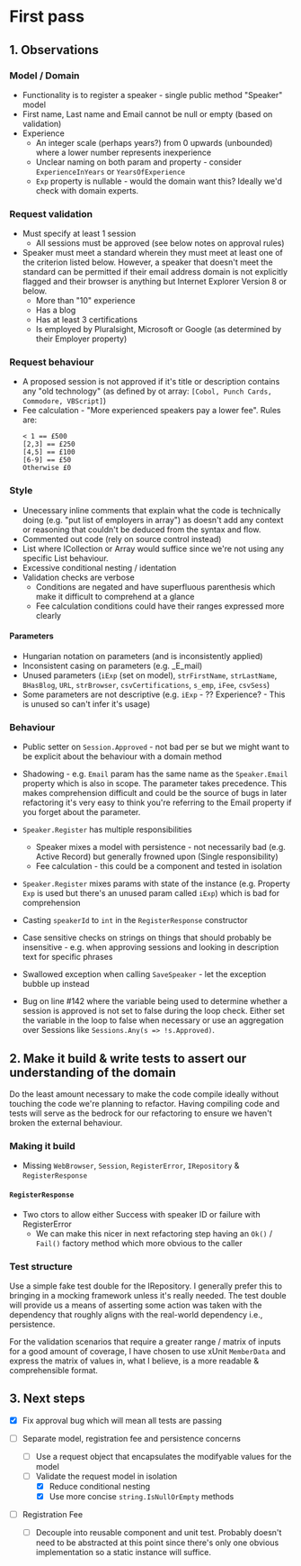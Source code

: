 # First pass

## 1. Observations

### Model / Domain

- Functionality is to register a speaker - single public method
"Speaker" model
- First name, Last name and Email cannot be null or empty (based on validation)
- Experience
  - An integer scale (perhaps years?) from 0 upwards (unbounded) where a lower number represents inexperience
  - Unclear naming on both param and property - consider `ExperienceInYears` or `YearsOfExperience`
  - `Exp` property is nullable - would the domain want this? Ideally we'd check with domain experts.


### Request validation

- Must specify at least 1 session
  - All sessions must be approved (see below notes on approval rules)
- Speaker must meet a standard wherein they must meet at least one of the criterion listed below. However, a speaker that doesn't meet the standard can be permitted if their email address domain is not explicitly flagged and their browser is anything but Internet Explorer Version 8 or below.
    - More than "10" experience
    - Has a blog
    - Has at least 3 certifications
    - Is employed by Pluralsight, Microsoft or Google (as determined by their Employer property)

### Request behaviour
- A proposed session is not approved if it's title or description contains any "old technology" (as defined by ot array: `[Cobol, Punch Cards, Commodore, VBScript]`)
- Fee calculation - "More experienced speakers pay a lower fee". Rules are:
  ```
  < 1 == £500
  [2,3] == £250
  [4,5] == £100
  [6-9] == £50
  Otherwise £0
  ```

### Style
- Unecessary inline comments that explain what the code is technically doing (e.g. "put list of employers in array") as doesn't add any context or reasoning that couldn't be deduced from the syntax and flow.
- Commented out code (rely on source control instead) 
- List<T> where ICollection<T> or Array would suffice since we're not using any specific List<T> behaviour.
- Excessive conditional nesting / identation
- Validation checks are verbose
  - Conditions are negated and have superfluous parenthesis which make it difficult to comprehend at a glance
  - Fee calculation conditions could have their ranges expressed more clearly

#### Parameters
  - Hungarian notation on parameters (and is inconsistently applied)
  - Inconsistent casing on parameters (e.g. _E_mail)
  - Unused parameters (`iExp` (set on model), `strFirstName`, `strLastName`, `BHasBlog`, `URL`, `strBrowser`, `csvCertifications`, `s_emp`, `iFee`, `csvSess`)
  - Some parameters are not descriptive (e.g. `iExp` - ?? Experience? - This is unused so can't infer it's usage)
 
### Behaviour
- Public setter on `Session.Approved` - not bad per se but we might want to be explicit about the behaviour with a domain method

- Shadowing - e.g. `Email` param has the same name as the `Speaker.Email` property which is also in scope. The parameter takes precedence. This makes comprehension difficult and could be the source of bugs in later refactoring it's very easy to think you're referring to the Email property if you forget about the parameter.

- `Speaker.Register` has multiple responsibilities
  - Speaker mixes a model with persistence - not necessarily bad (e.g. Active Record) but generally frowned upon (Single responsibility)
  - Fee calculation - this could be a component and tested in isolation

- `Speaker.Register` mixes params with state of the instance (e.g. Property `Exp` is used but there's an unused param called `iExp`) which is bad for comprehension

- Casting `speakerId` to `int` in the `RegisterResponse` constructor

- Case sensitive checks on strings on things that should probably be insensitive - e.g. when approving sessions and looking in description text for specific phrases

- Swallowed exception when calling `SaveSpeaker` - let the exception bubble up instead

- Bug on line #142 where the variable being used to determine whether a session is approved is not set to false during the loop check. Either set the variable in the loop to false when necessary or use an aggregation over Sessions like `Sessions.Any(s => !s.Approved)`.


## 2. Make it build & write tests to assert our understanding of the domain

Do the least amount necessary to make the code compile ideally without touching the code we're planning to refactor.
Having compiling code and tests will serve as the bedrock for our refactoring to ensure we haven't broken the external behaviour.

### Making it build

- Missing `WebBrowser`, `Session`, `RegisterError`, `IRepository` & `RegisterResponse`

 #### `RegisterResponse`
- Two ctors to allow either Success with speaker ID or failure with RegisterError
	- We can make this nicer in next refactoring step having an `Ok()` / `Fail()` factory method which more obvious to the caller

### Test structure

Use a simple fake test double for the IRepository. I generally prefer this to bringing in a mocking framework unless it's really needed. The test double will provide us a means of asserting some action was taken with the dependency that roughly aligns with the real-world dependency i.e., persistence.

For the validation scenarios that require a greater range / matrix of inputs for a good amount of coverage, I have chosen to use xUnit `MemberData` and express the matrix of values in, what I believe, is a more readable & comprehensible format.

## 3. Next steps

- [x] Fix approval bug which will mean all tests are passing

- [ ] Separate model, registration fee and persistence concerns
  - [ ] Use a request object that encapsulates the modifyable values for the model
  - [ ] Validate the request model in isolation
    - [x] Reduce conditional nesting
    - [x] Use more concise `string.IsNullOrEmpty` methods

- [ ] Registration Fee
  - [ ] Decouple into reusable component and unit test. Probably doesn't need to be abstracted at this point since there's only one obvious implementation so a static instance will suffice.
